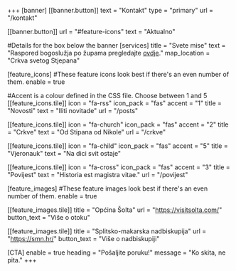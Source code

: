 +++
[banner]
  [[banner.button]]
      text = "Kontakt"
      type = "primary"
      url = "/kontakt"

  [[banner.button]]
      url = "#feature-icons"
      text = "Aktualno"

#Details for the box below the banner
[services]
  title = "Svete mise"
  text = "Raspored bogoslužja po župama pregledajte [ovdje](/mise)."
  map_location = "Crkva svetog Stjepana"

[feature_icons]
  #These feature icons look best if there's an even number of them.
  enable = true

  #Accent is a colour defined in the CSS file. Choose between 1 and 5
  [[feature_icons.tile]]
    icon = "fa-rss"
    icon_pack = "fas"
    accent = "1"
    title = "Novosti"
    text = "Iliti novitade"
    url = "/posts"

  [[feature_icons.tile]]
    icon = "fa-church"
    icon_pack = "fas"
    accent = "2"
    title = "Crkve"
    text = "Od Stipana od Nikole"
    url = "/crkve"

  [[feature_icons.tile]]
    icon = "fa-child"
    icon_pack = "fas"
    accent = "5"
    title = "Vjeronauk"
    text = "Na dici svit ostaje"

  [[feature_icons.tile]]
    icon = "fa-cross"
    icon_pack = "fas"
    accent = "3"
    title = "Povijest"
    text = "Historia est magistra vitae."
    url = "/povijest"

[feature_images]
#These feature images look best if there's an even number of them.
  enable = true

  [[feature_images.tile]]
    title = "Općina Šolta"
    url = "https://visitsolta.com/"
    button_text = "Više o otoku"

  [[feature_images.tile]]
    title = "Splitsko-makarska nadbiskupija"
    url = "https://smn.hr/"
    button_text = "Više o nadbiskupiji"

[CTA]
  enable = true
  heading = "Pošaljite poruku!"
  message = "Ko skita, ne pita."
+++
